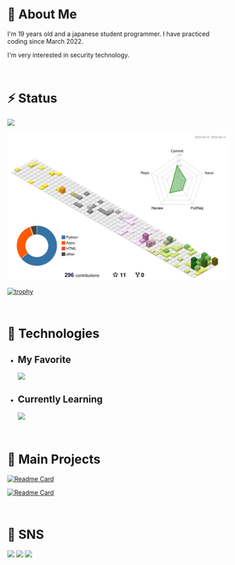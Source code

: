 # 🧐 About Me

I'm 19 years old and a japanese student programmer.  I have practiced coding since March 2022.

I'm very interested in security technology.

<br>

# ⚡ Status

![](https://img.shields.io/github/followers/SoniPana)

![](./profile-3d-contrib/profile-season-animate.svg)

[![trophy](https://github-profile-trophy.vercel.app/?username=SoniPana&no-frame=true&column=7)](https://github.com/ryo-ma/github-profile-trophy)

<!--<a href="https://app.daily.dev/SoniPana"><img src="https://api.daily.dev/devcards/72d7f4b1fd7e4fe2b291d29236ec208c.png?r=4rj" width="400" alt="SoniPana's Dev Card"/></a>  &theme=onedark  -->

<br>

# 🔧 Technologies

 - ## My Favorite

    <img src="https://skillicons.dev/icons?i=python,cs,go,astro,tailwind,vscode,visualstudio,linux&theme=dark">

 - ## Currently Learning
    <img src="https://skillicons.dev/icons?i=flutter,cs,go,typescript,rust,react,blender,neovim&theme=dark">


<br>

# 🚀 Main Projects

[![Readme Card](https://github-readme-stats.vercel.app/api/pin/?username=m1daily&repo=Schedule_Bot&no-frame=true)](https://github.com/m1daily/Schedule_Bot)

[![Readme Card](https://github-readme-stats.vercel.app/api/pin/?username=m1daily&repo=mito1daily&no-frame=true)](https://github.com/m1daily/mito1daily)

<!-- [![Gist Card](https://github-readme-stats.vercel.app/api/gist?id=83abb6715abaa706534316047b38bd1d&no-frame=true)](https://gist.github.com/SoniPana/83abb6715abaa706534316047b38bd1d/) -->

<br>

# 📱 SNS

<p aligin="left">
  <a href="https://twitter.com/sonipana1007"><img src="https://img.shields.io/badge/Twitter-1DA1F2?style=flat-square&logo=twitter&logoColor=white"></a>
  <a href="https://qiita.com/SoniPana"><img src="https://img.shields.io/badge/Qiita-55C500?style=flat-square&logo=qiita&logoColor=white"></a>
  <a href="https://zenn.dev/sonipana"><img src="https://img.shields.io/badge/Zenn-3EA8FF?style=flat-square&logo=zenn&logoColor=white"></a>
</p>
